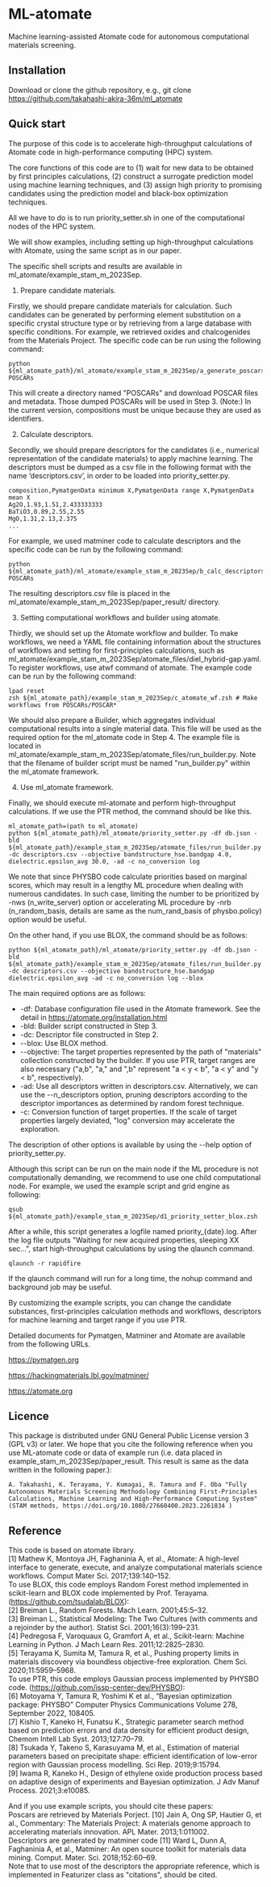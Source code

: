 ML-atomate
====

Machine learning-assisted Atomate code for autonomous computational materials screening.


## Installation
Download or clone the github repository, e.g., git clone https://github.com/takahashi-akira-36m/ml_atomate


## Quick start
The purpose of this code is to accelerate high-throughput calculations of Atomate code in high-performance computing (HPC) system. 

The core functions of this code are to (1) wait for new data to be obtained by first principles calculations, 
(2) construct a surrogate prediction model using machine learning techniques,
and (3) assign high priority to promising candidates using the prediction model and black-box optimization techniques.

All we have to do is to run priority_setter.sh in one of the computational nodes of the HPC system.

We will show examples, including setting up high-throughput calculations with Atomate, using the same script as in our paper.

The specific shell scripts and results are available in ml_atomate/example_stam_m_2023Sep.


1. Prepare candidate materials.

Firstly, we should prepare candidate materials for calculation.
Such candidates can be generated by performing element substitution on a specific crystal structure type or by retrieving from a large database with specific conditions.
For example, we retrieved oxides and chalcogenides from the Materials Project.
The specific code can be run using the following command:
```shell
python ${ml_atomate_path}/ml_atomate/example_stam_m_2023Sep/a_generate_poscars.py POSCARs
```
This will create a directory named "POSCARs" and download POSCAR files and metadata.
Those dumped POSCARs will be used in Step 3.
(Note:) In the current version, compositions must be unique because they are used as identifiers.

2. Calculate descriptors. 

Secondly, we should prepare descriptors for the candidates (i.e., numerical representation of the candidate materials) to apply machine learning. 
The descriptors must be dumped as a csv file in the following format with the name ‘descriptors.csv’, in order to be loaded into priority_setter.py.
```csv
composition,PymatgenData minimum X,PymatgenData range X,PymatgenData mean X 
Ag2O,1.93,1.51,2.433333333 
BaTiO3,0.89,2.55,2.55 
MgO,1.31,2.13,2.375
...
```
For example, we used matminer code to calculate descriptors and the specific code can be run by the following command:
```shell
python ${ml_atomate_path}/ml_atomate/example_stam_m_2023Sep/b_calc_descriptors.py POSCARs
```
The resulting descriptors.csv file is placed in the ml_atomate/example_stam_m_2023Sep/paper_result/ directory.

3. Setting computational workflows and builder using atomate.

Thirdly, we should set up the Atomate workflow and builder.
To make workflows, we need a YAML file containing information about 
the structures of workflows and setting for first-principles calculations, 
such as ml_atomate/example_stam_m_2023Sep/atomate_files/diel_hybrid-gap.yaml.
To register workflows, use atwf command of atomate.
The example code can be run by the following command:
```shell
lpad reset  
zsh ${ml_atomate_path}/example_stam_m_2023Sep/c_atomate_wf.zsh # Make workflows from POSCARs/POSCAR*  
```
We should also prepare a Builder, 
which aggregates individual computational results into a single material data.
This file will be used as the required option for the ml_atomate code in Step 4.
The example file is located in ml_atomate/example_stam_m_2023Sep/atomate_files/run_builder.py.
Note that the filename of builder script must be named "run_builder.py" within the ml_atomate framework.

4. Use ml_atomate framework.

Finally, we should execute ml-atomate and perform high-throughput calculations.
If we use the PTR method, the command should be like this.
```shell
ml_atomate_path=(path to ml_atomate) 
python ${ml_atomate_path}/ml_atomate/priority_setter.py -df db.json -bld ${ml_atomate_path}/example_stam_m_2023Sep/atomate_files/run_builder.py -dc descriptors.csv --objective bandstructure_hse.bandgap 4.0, dielectric.epsilon_avg 30.0, -ad -c no_conversion log
```
We note that since PHYSBO code calculate priorities based on marginal scores, which may result in a lengthy ML procedure when dealing with numerous candidates.
In such case, limiting the number to be prioritized by -nws (n_write_server) option or accelerating ML procedure by -nrb (n_random_basis, details are same as the num_rand_basis of physbo.policy) option would be useful.

On the other hand, if you use BLOX, the command should be as follows:
```shell
python ${ml_atomate_path}/ml_atomate/priority_setter.py -df db.json -bld ${ml_atomate_path}/example_stam_m_2023Sep/atomate_files/run_builder.py -dc descriptors.csv --objective bandstructure_hse.bandgap dielectric.epsilon_avg -ad -c no_conversion log --blox
```

The main required options are as follows:

- -df: Database configuration file used in the Atomate framework. See the detail in https://atomate.org/installation.html
- -bld: Builder script constructed in Step 3.
- -dc: Descriptor file constructed in Step 2.
- --blox: Use BLOX method.
- --objective: The target properties represented by the path of "materials" collection constructed by the builder. 
  If you use PTR, target ranges are also necessary ("a,b", "a," and ",b" represent "a < y < b", "a < y" and "y < b", respectively). 
- -ad: Use all descriptors written in descriptors.csv. 
  Alternatively, we can use the --n_descriptors option, 
  pruning descriptors according to the descriptor importances as determined by random forest technique.
- -c: Conversion function of target properties. If the scale of target properties largely deviated, "log" conversion may accelerate the exploration.

The description of other options is available by using the --help option of priority_setter.py.
  
Although this script can be run on the main node if the ML procedure is not computationally demanding, 
we recommend to use one child computational node.
For example, we used the example script and grid engine as following:
```shell
qsub ${ml_atomate_path}/example_stam_m_2023Sep/d1_priority_setter_blox.zsh 
```
After a while, this script generates a logfile named priority_{date}.log.
After the log file outputs "Waiting for new acquired properties, sleeping XX sec...", 
start high-throughput calculations by using the qlaunch command.
```shell
qlaunch -r rapidfire
```
If the qlaunch command will run for a long time, the nohup command and background job may be useful.


By customizing the example scripts, you can change the candidate substances, 
first-principles calculation methods and workflows, descriptors for machine learning and target range if you use PTR.

Detailed documents for Pymatgen, Matminer and Atomate are available from the following URLs.

https://pymatgen.org

https://hackingmaterials.lbl.gov/matminer/

https://atomate.org

## Licence

This package is distributed under GNU General Public License version 3 (GPL v3) or later. 
We hope that you cite the following reference when you use ML-atomate code or data of example run 
(i.e. data placed in example_stam_m_2023Sep/paper_result. This result is same as the data written in the following paper.):
```buildoutcfg
A. Takahashi, K. Terayama, Y. Kumagai, R. Tamura and F. Oba "Fully Autonomous Materials Screening Methodology Combining First-Principles Calculations, Machine Learning and High-Performance Computing System" 
(STAM methods, https://doi.org/10.1080/27660400.2023.2261834 )
```

## Reference
This code is based on atomate library.  
[1] Mathew K, Montoya JH, Faghaninia A, et al., Atomate: A high-level interface to generate, execute, and analyze computational materials science workflows. Comput
Mater Sci. 2017;139:140–152.  
To use BLOX, this code employs Random Forest method implemented in scikit-learn and BLOX code implemented by Prof. Terayama. (https://github.com/tsudalab/BLOX):  
[2] Breiman L., Random Forests. Mach Learn. 2001;45:5–32.  
[3] Breiman L., Statistical Modeling: The Two Cultures (with comments and a
rejoinder by the author). Statist Sci. 2001;16(3):199–231.  
[4] Pedregosa F, Varoquaux G, Gramfort A, et al., Scikit-learn: Machine Learning in
Python. J Mach Learn Res. 2011;12:2825–2830.  
[5] Terayama K, Sumita M, Tamura R, et al., Pushing property limits in materials
discovery via boundless objective-free exploration. Chem Sci. 2020;11:5959–5968.  
To use PTR, this code employs Gaussian process implemented by PHYSBO code. (https://github.com/issp-center-dev/PHYSBO):  
[6] Motoyama Y, Tamura R, Yoshimi K et al., “Bayesian optimization package: PHYSBO” Computer Physics Communications Volume 278, September 2022, 108405.  
[7] Kishio T, Kaneko H, Funatsu K., Strategic parameter search method based on
prediction errors and data density for efficient product design, Chemom Intell Lab
Syst. 2013;127:70–79.  
[8] Tsukada Y, Takeno S, Karasuyama M, et al., Estimation of material parameters
based on precipitate shape: efficient identification of low-error region with
Gaussian process modelling. Sci Rep. 2019;9:15794.  
[9] Iwama R, Kaneko H., Design of ethylene oxide production process based on
adaptive design of experiments and Bayesian optimization. J Adv Manuf Process.
2021;3:e10085.  

And if you use example scripts, you should cite these papers:  
Poscars are retrieved by Materials Porject.
[10] Jain A, Ong SP, Hautier G, et al., Commentary: The Materials Project: A materials
genome approach to accelerating materials innovation. APL Mater. 2013;1:011002.  
Descriptors are generated by matminer code
[11] Ward L, Dunn A, Faghaninia A, et al., Matminer: An open source toolkit for
materials data mining. Comput. Mater. Sci. 2018;152:60–69.  
Note that to use most of the descriptors the appropriate reference, which is implemented in Featurizer class as "citations", should be cited.

